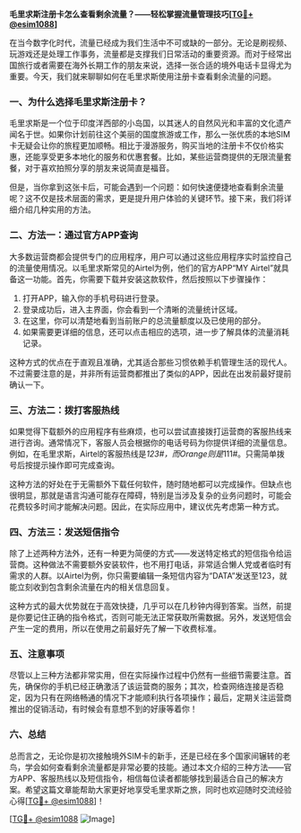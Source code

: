 **毛里求斯注册卡怎么查看剩余流量？——轻松掌握流量管理技巧[[TG💪+ @esim1088](https://t.me/s/esim1088)]**

在当今数字化时代，流量已经成为我们生活中不可或缺的一部分。无论是刷视频、玩游戏还是处理工作事务，流量都是支撑我们日常活动的重要资源。而对于经常出国旅行或者需要在海外长期工作的朋友来说，选择一张合适的境外电话卡显得尤为重要。今天，我们就来聊聊如何在毛里求斯使用注册卡查看剩余流量的问题。

### 一、为什么选择毛里求斯注册卡？

毛里求斯是一个位于印度洋西部的小岛国，以其迷人的自然风光和丰富的文化遗产闻名于世。如果你计划前往这个美丽的国度旅游或工作，那么一张优质的本地SIM卡无疑会让你的旅程更加顺畅。相比于漫游服务，购买当地的注册卡不仅价格实惠，还能享受更多本地化的服务和优惠套餐。比如，某些运营商提供的无限流量套餐，对于喜欢拍照分享的朋友来说简直是福音。

但是，当你拿到这张卡后，可能会遇到一个问题：如何快速便捷地查看剩余流量呢？这不仅是技术层面的需求，更是提升用户体验的关键环节。接下来，我们将详细介绍几种实用的方法。

### 二、方法一：通过官方APP查询

大多数运营商都会提供专门的应用程序，用户可以通过这些应用程序实时监控自己的流量使用情况。以毛里求斯常见的Airtel为例，他们的官方APP“MY Airtel”就具备这一功能。首先，你需要下载并安装这款软件，然后按照以下步骤操作：

1. 打开APP，输入你的手机号码进行登录。
2. 登录成功后，进入主界面，你会看到一个清晰的流量统计区域。
3. 在这里，你可以清楚地看到当前账户的总流量额度以及已使用的部分。
4. 如果需要更详细的信息，还可以点击相应的选项，进一步了解具体的流量消耗记录。

这种方式的优点在于直观且准确，尤其适合那些习惯依赖手机管理生活的现代人。不过需要注意的是，并非所有运营商都推出了类似的APP，因此在出发前最好提前确认一下。

### 三、方法二：拨打客服热线

如果觉得下载额外的应用程序有些麻烦，也可以尝试直接拨打运营商的客服热线来进行咨询。通常情况下，客服人员会根据你的电话号码为你提供详细的流量信息。例如，在毛里求斯，Airtel的客服热线是*123#，而Orange则是*111#。只需简单拨号后按提示操作即可完成查询。

这种方法的好处在于无需额外下载任何软件，随时随地都可以完成操作。但缺点也很明显，那就是语言沟通可能存在障碍，特别是当涉及复杂的业务问题时，可能会花费较多时间才能解决问题。因此，在实际应用中，建议优先考虑第一种方式。

### 四、方法三：发送短信指令

除了上述两种方法外，还有一种更为简便的方式——发送特定格式的短信指令给运营商。这种做法不需要额外安装软件，也不用打电话，非常适合懒人党或者临时有需求的人群。以Airtel为例，你只需要编辑一条短信内容为“DATA”发送至123，就能立刻收到包含剩余流量在内的相关信息回复。

这种方式的最大优势就在于高效快捷，几乎可以在几秒钟内得到答案。当然，前提是你要记住正确的指令格式，否则可能无法正常获取所需数据。另外，发送短信会产生一定的费用，所以在使用之前最好先了解一下收费标准。

### 五、注意事项

尽管以上三种方法都非常实用，但在实际操作过程中仍然有一些细节需要注意。首先，确保你的手机已经正确激活了该运营商的服务；其次，检查网络连接是否稳定，因为只有在网络畅通的情况下才能顺利执行各项操作；最后，定期关注运营商推出的促销活动，有时候会有意想不到的好康等着你！

### 六、总结

总而言之，无论你是初次接触境外SIM卡的新手，还是已经在多个国家间辗转的老鸟，学会如何查看剩余流量都是非常必要的技能。通过本文介绍的三种方法——官方APP、客服热线以及短信指令，相信每位读者都能够找到最适合自己的解决方案。希望这篇文章能帮助大家更好地享受毛里求斯之旅，同时也欢迎随时交流经验心得[[TG💪+ @esim1088](https://t.me/s/esim1088)]！

[[TG💪+ @esim1088](https://t.me/s/esim1088) ![Image](https://i.postimg.cc/4NQfJmqS/Snipaste-2025-05-13-00-14-12.png)]